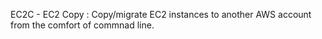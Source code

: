 EC2C - EC2 Copy : Copy/migrate EC2 instances to another AWS account from the comfort of commnad line.